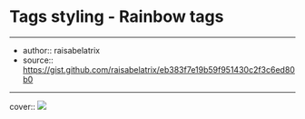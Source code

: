 

# Tags styling - Rainbow tags

---

- author:: raisabelatrix
- source:: https://gist.github.com/raisabelatrix/eb383f7e19b59f951430c2f3c6ed80b0

---

cover:: ![](https://i.imgur.com/QahcMIX.png)

```css

```

